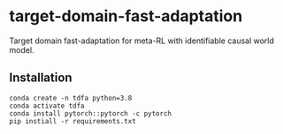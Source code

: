 # target-domain-fast-adaptation
Target domain fast-adaptation for meta-RL with identifiable causal world model.


## Installation

```shell
conda create -n tdfa python=3.8
conda activate tdfa
conda install pytorch::pytorch -c pytorch
pip instiall -r requirements.txt
```